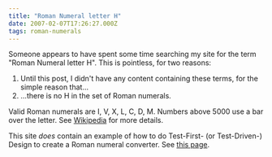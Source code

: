```yaml
---
title: "Roman Numeral letter H"
date: 2007-02-07T17:26:27.000Z
tags: roman-numerals
---
```

Someone appears to have spent some time searching my site for the term "Roman Numeral letter H". This is pointless, for two reasons:

1.  Until this post, I didn't have any content containing these terms, for the simple reason that...
2.  ...there is no H in the set of Roman numerals.

Valid Roman numerals are I, V, X, L, C, D, M. Numbers above 5000 use a bar over the letter. See [Wikipedia](http://en.wikipedia.org/wiki/Roman_numerals) for more details.

This site _does_ contain an example of how to do Test-First- (or Test-Driven-) Design to create a Roman numeral converter. See [this page](/content/2004/01/test-first-roman-numeral-conversion).
